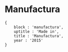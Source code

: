 # Manufactura

```
{
    block : 'manufactura',
    uptitle : 'Made in',
    title : 'Manufactura',
    year : '2015'
}
```
